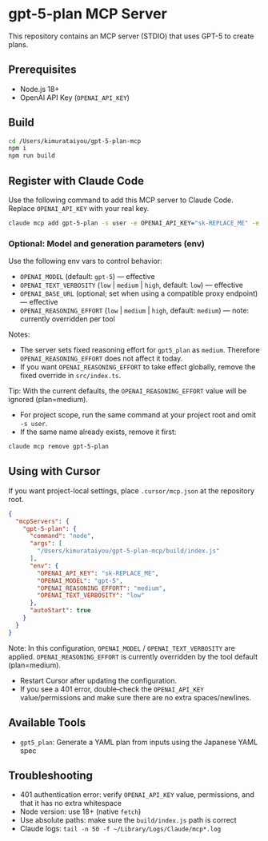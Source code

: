 # gpt-5-plan MCP Server

This repository contains an MCP server (STDIO) that uses GPT-5 to create plans.

## Prerequisites
- Node.js 18+
- OpenAI API Key (`OPENAI_API_KEY`)

## Build
```bash
cd /Users/kimurataiyou/gpt-5-plan-mcp
npm i
npm run build
```

## Register with Claude Code
Use the following command to add this MCP server to Claude Code. Replace `OPENAI_API_KEY` with your real key.



```bash
claude mcp add gpt-5-plan -s user -e OPENAI_API_KEY="sk-REPLACE_ME" -e OPENAI_MODEL="gpt-5" -e OPENAI_REASONING_EFFORT="high" -e OPENAI_TEXT_VERBOSITY="low" -- $(which node) /Users/kimurataiyou/gpt-5-plan-mcp/build/index.js
```

### Optional: Model and generation parameters (env)
Use the following env vars to control behavior:

- `OPENAI_MODEL` (default: `gpt-5`) — effective
- `OPENAI_TEXT_VERBOSITY` (`low` | `medium` | `high`, default: `low`) — effective
- `OPENAI_BASE_URL` (optional; set when using a compatible proxy endpoint) — effective
- `OPENAI_REASONING_EFFORT` (`low` | `medium` | `high`, default: `medium`) — note: currently overridden per tool

Notes:
- The server sets fixed reasoning effort for `gpt5_plan` as `medium`. Therefore `OPENAI_REASONING_EFFORT` does not affect it today.
- If you want `OPENAI_REASONING_EFFORT` to take effect globally, remove the fixed override in `src/index.ts`.

Tip: With the current defaults, the `OPENAI_REASONING_EFFORT` value will be ignored (plan=medium).

- For project scope, run the same command at your project root and omit `-s user`.
- If the same name already exists, remove it first:

```bash
claude mcp remove gpt-5-plan
```

## Using with Cursor
If you want project-local settings, place `.cursor/mcp.json` at the repository root.

```json
{
  "mcpServers": {
    "gpt-5-plan": {
      "command": "node",
      "args": [
        "/Users/kimurataiyou/gpt-5-plan-mcp/build/index.js"
      ],
      "env": {
        "OPENAI_API_KEY": "sk-REPLACE_ME",
        "OPENAI_MODEL": "gpt-5",
        "OPENAI_REASONING_EFFORT": "medium",
        "OPENAI_TEXT_VERBOSITY": "low"
      },
      "autoStart": true
    }
  }
}
```

Note: In this configuration, `OPENAI_MODEL` / `OPENAI_TEXT_VERBOSITY` are applied. `OPENAI_REASONING_EFFORT` is currently overridden by the tool default (plan=medium).

- Restart Cursor after updating the configuration.
- If you see a 401 error, double‑check the `OPENAI_API_KEY` value/permissions and make sure there are no extra spaces/newlines.

## Available Tools
- `gpt5_plan`: Generate a YAML plan from inputs using the Japanese YAML spec

## Troubleshooting
- 401 authentication error: verify `OPENAI_API_KEY` value, permissions, and that it has no extra whitespace
- Node version: use 18+ (native `fetch`)
- Use absolute paths: make sure the `build/index.js` path is correct
- Claude logs: `tail -n 50 -f ~/Library/Logs/Claude/mcp*.log`
